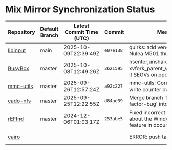 # Mix Mirror Synchronization Status

| Repository | Default Branch | Latest Commit Time (UTC) | Commit | Message | Last Synced |
|---|---|---|---|---|---|
| [libinput](git@github.com:mix-mirror/libinput.git) | main | 2025-10-09T22:39:49Z | `e07e138` | quirks: add vendor quirks for Nulea M501 thumb trackball | 2025-10-10T22:41:17Z |
| [BusyBox](git@github.com:mix-mirror/busybox.git) | master | 2025-10-08T12:49:26Z | `3621595` | nsenter,unshare: don't use xvfork_parent_waits_and_exits(), it SEGVs on ppc64le | 2025-10-10T22:41:25Z |
| [mmc-utils](git@github.com:mix-mirror/mmc-utils.git) | master | 2025-09-26T12:57:24Z | `a92c227` | mmc-utils: Correctly handle write counter overflow status | 2025-10-10T22:41:12Z |
| [cado-nfs](git@github.com:mix-mirror/cado-nfs.git) | master | 2025-09-25T12:22:55Z | `d84ae39` | Merge branch 'fix-mpz-padic-factor-bug' into 'master' | 2025-10-10T22:41:24Z |
| [rEFInd](git@github.com:mix-mirror/rEFInd.git) | master | 2024-12-06T01:03:17Z | `253abe5` | Fixed incorrect terminology about the Windows fast startup feature in documentation | 2025-10-10T22:41:34Z |
| [cairo](git@github.com:mix-mirror/cairo.git) |  |  |  | ERROR: push target: EOF | 2025-10-10T22:49:42Z |
